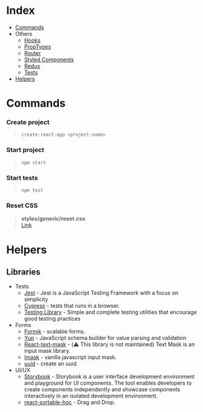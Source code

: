 # Index

- [Commands](#Commands)
- Others
  - [Hooks](https://github.com/Keemluvr/react/blob/master/hooks.md)
  - [PropTypes](https://github.com/Keemluvr/react/blob/master/propTypes.md)
  - [Router](https://github.com/Keemluvr/react/blob/master/router.md)
  - [Styled Components](https://github.com/Keemluvr/react/blob/master/styledComponents.md)
  - [Redux](https://github.com/Keemluvr/react/blob/master/redux.md)
  - [Tests](https://github.com/Keemluvr/react/blob/master/tests.md)
- [Helpers](#helpers)

# Commands

### Create project
>``create-react-app <project-name>``

### Start project
>``npm start``

### Start tests
>``npm test``

### Reset CSS
> **styles/generic/reset.css**  
[Link](https://meyerweb.com/eric/tools/css/reset/)

# Helpers

## Libraries
- Tests
  - [Jest](https://jestjs.io) - Jest is a JavaScript Testing Framework with a focus on simplicity
  - [Cypress](https://www.cypress.io) - tests that runs in a browser.
  - [Testing Library](https://testing-library.com/docs/react-testing-library/intro) - Simple and complete testing utilities that encourage good testing practices
- Forms
  - [Formik](https://formik.org/docs/overview) - scalable forms.
  - [Yup](https://github.com/jquense/yup) - JavaScript schema builder for value parsing and validation
  - [React-text-mask](https://github.com/text-mask/text-mask/tree/master/react/#readme) - (⚠️ This library is not maintained) Text Mask is an input mask library.
  - [Imask](https://imask.js.org) - vanilla javascript input mask.
  - [uuid](https://www.npmjs.com/package/uuid) - create an uuid.
- UI/UX
  - [Storybook](https://storybook.js.org/docs/basics/introduction/) - Storybook is a user interface development environment and playground for UI components. The tool enables developers to create components independently and showcase components interactively in an isolated development environment.
  - [react-sortable-hoc](https://github.com/clauderic/react-sortable-hoc) - Drag and Drop.

